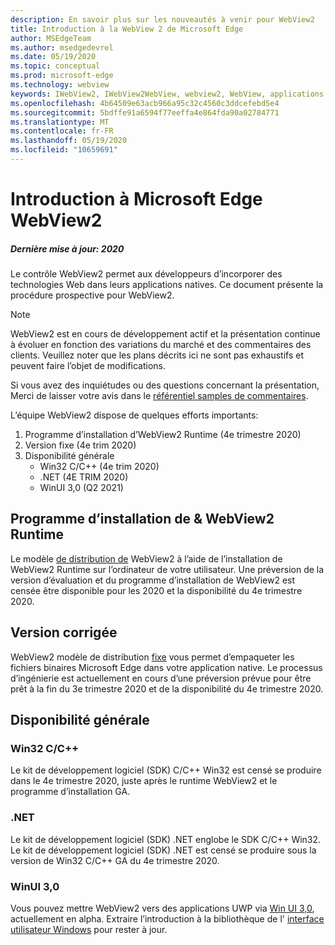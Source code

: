 ```yaml
---
description: En savoir plus sur les nouveautés à venir pour WebView2
title: Introduction à la WebView 2 de Microsoft Edge
author: MSEdgeTeam
ms.author: msedgedevrel
ms.date: 05/19/2020
ms.topic: conceptual
ms.prod: microsoft-edge
ms.technology: webview
keywords: IWebView2, IWebView2WebView, webview2, WebView, applications Win32, Win32, Edge, ICoreWebView2, ICoreWebView2Host, contrôle de navigateur, html Edge
ms.openlocfilehash: 4b64509e63acb966a95c32c4560c3ddcefebd5e4
ms.sourcegitcommit: 5bdffe91a6594f77eeffa4e864fda90a02784771
ms.translationtype: MT
ms.contentlocale: fr-FR
ms.lasthandoff: 05/19/2020
ms.locfileid: "10659691"
---
```

# Introduction à Microsoft Edge WebView2

##### Dernière mise à jour: 2020

Le contrôle WebView2 permet aux développeurs d’incorporer des technologies Web dans leurs applications natives. Ce document présente la procédure prospective pour WebView2. 

> [!NOTE]
> WebView2 est en cours de développement actif et la présentation continue à évoluer en fonction des variations du marché et des commentaires des clients. Veuillez noter que les plans décrits ici ne sont pas exhaustifs et peuvent faire l’objet de modifications. 

Si vous avez des inquiétudes ou des questions concernant la présentation, Merci de laisser votre avis dans le [référentiel samples de commentaires](https://github.com/MicrosoftEdge/WebViewFeedback).

L’équipe WebView2 dispose de quelques efforts importants:

1.  Programme d’installation d’WebView2 Runtime (4e trimestre 2020)
2.  Version fixe (4e trim 2020)
3.  Disponibilité générale 
    *   Win32 C/C++ (4e trim 2020)
    *   .NET (4E TRIM 2020)
    *   WinUI 3,0 (Q2 2021)

## Programme d’installation de & WebView2 Runtime

Le modèle [de distribution de](./concepts/distribution.md#microsoft-edge-webview2-runtime) WebView2 à l’aide de l’installation de WebView2 Runtime sur l’ordinateur de votre utilisateur. Une préversion de la version d’évaluation et du programme d’installation de WebView2 est censée être disponible pour les 2020 et la disponibilité du 4e trimestre 2020.

## Version corrigée

WebView2 modèle de distribution [fixe](./concepts/distribution.md#roadmap) vous permet d’empaqueter les fichiers binaires Microsoft Edge dans votre application native. Le processus d’ingénierie est actuellement en cours d’une préversion prévue pour être prêt à la fin du 3e trimestre 2020 et de la disponibilité du 4e trimestre 2020.

## Disponibilité générale 

### Win32 C/C++

Le kit de développement logiciel (SDK) C/C++ Win32 est censé se produire dans le 4e trimestre 2020, juste après le runtime WebView2 et le programme d’installation GA.

### .NET

Le kit de développement logiciel (SDK) .NET englobe le SDK C/C++ Win32. Le kit de développement logiciel (SDK) .NET est censé se produire sous la version de Win32 C/C++ GA du 4e trimestre 2020.

### WinUI 3,0

Vous pouvez mettre WebView2 vers des applications UWP via [Win UI 3,0](/uwp/toolkits/winui3/), actuellement en alpha. Extraire l’introduction à la bibliothèque de l' [interface utilisateur Windows](https://github.com/microsoft/microsoft-ui-xaml/blob/master/docs/roadmap.md) pour rester à jour.  
